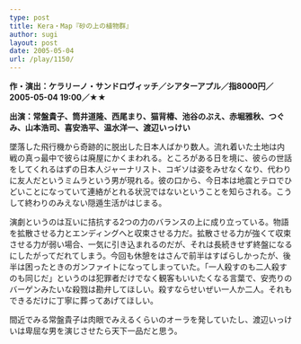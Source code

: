 ```yaml
---
type: post
title: Kera・Map『砂の上の植物群』
author: sugi
layout: post
date: 2005-05-04
url: /play/1150/
---
```

**作・演出：ケラリーノ・サンドロヴィッチ／シアターアプル／指8000円／2005-05-04 19:00／★★**

**出演：常盤貴子、筒井道隆、西尾まり、猫背椿、池谷のぶえ、赤堀雅秋、つぐみ、山本浩司、喜安浩平、温水洋一、渡辺いっけい**

墜落した飛行機から奇跡的に脱出した日本人ばかり数人。流れ着いた土地は内戦の真っ最中で彼らは廃屋にかくまわれる。ところがある日を境に、彼らの世話をしてくれるはずの日本人ジャーナリスト、コギソは姿をみせなくなり、代わりに友人だというミムラという男が現れる。彼の口から、今日本は地震とテロでひどいことになっていて連絡がとれる状況ではないということを知らされる。こうして終わりのみえない隠遁生活がはじまる。

演劇というのは互いに拮抗する2つの力のバランスの上に成り立っている。物語を拡散させる力とエンディングへと収束させる力だ。拡散させる力が強くて収束させる力が弱い場合、一気に引き込まれるのだが、それは長続きせず終盤になるにしたがってだれてしまう。今回も休憩をはさんで前半はすばらしかったが、後半は困ったときのガンファイトになってしまっていた。「一人殺すのも二人殺すのも同じだ」というのは犯罪者だけでなく観客もいいたくなる言葉で、安売りのバーゲンみたいな殺戮は勘弁してほしい。殺すならせいぜい一人か二人。それもできるだけに丁寧に葬ってあげてほしい。

間近でみる常盤貴子は肉眼でみえるくらいのオーラを発していたし、渡辺いっけいは卑屈な男を演じさせたら天下一品だと思う。
